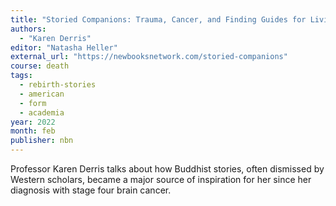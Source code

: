 ```yaml
---
title: "Storied Companions: Trauma, Cancer, and Finding Guides for Living in Buddhist Narratives"
authors:
  - "Karen Derris"
editor: "Natasha Heller"
external_url: "https://newbooksnetwork.com/storied-companions"
course: death
tags:
  - rebirth-stories
  - american
  - form
  - academia
year: 2022
month: feb
publisher: nbn
---
```


Professor Karen Derris talks about how Buddhist stories, often dismissed by Western scholars, became a major source of inspiration for her since her diagnosis with stage four brain cancer.
